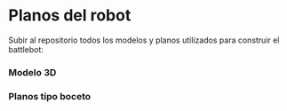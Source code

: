 # Planos del robot

Subir al repositorio todos los modelos y planos utilizados para construir el battlebot:

### Modelo 3D
### Planos tipo boceto
